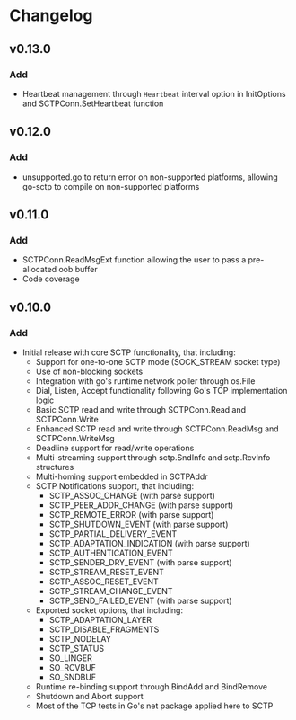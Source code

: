 # Changelog

## v0.13.0
### Add
- Heartbeat management through `Heartbeat` interval option in InitOptions and SCTPConn.SetHeartbeat function

## v0.12.0
### Add
- unsupported.go to return error on non-supported platforms, allowing go-sctp to compile on non-supported platforms

## v0.11.0
### Add
- SCTPConn.ReadMsgExt function allowing the user to pass a pre-allocated oob buffer
- Code coverage

## v0.10.0
### Add
- Initial release with core SCTP functionality, that including:
  - Support for one-to-one SCTP mode (SOCK_STREAM socket type)
  - Use of non-blocking sockets
  - Integration with go's runtime network poller through os.File
  - Dial, Listen, Accept functionality following Go's TCP implementation logic
  - Basic SCTP read and write through SCTPConn.Read and SCTPConn.Write
  - Enhanced SCTP read and write through SCTPConn.ReadMsg and SCTPConn.WriteMsg
  - Deadline support for read/write operations
  - Multi-streaming support through sctp.SndInfo and sctp.RcvInfo structures
  - Multi-homing support embedded in SCTPAddr
  - SCTP Notifications support, that including:
    - SCTP_ASSOC_CHANGE (with parse support)
    - SCTP_PEER_ADDR_CHANGE (with parse support)
    - SCTP_REMOTE_ERROR (with parse support)
    - SCTP_SHUTDOWN_EVENT (with parse support)
    - SCTP_PARTIAL_DELIVERY_EVENT 
    - SCTP_ADAPTATION_INDICATION (with parse support)
    - SCTP_AUTHENTICATION_EVENT
    - SCTP_SENDER_DRY_EVENT (with parse support)
    - SCTP_STREAM_RESET_EVENT
    - SCTP_ASSOC_RESET_EVENT
    - SCTP_STREAM_CHANGE_EVENT
    - SCTP_SEND_FAILED_EVENT (with parse support)
  - Exported socket options, that including:
    - SCTP_ADAPTATION_LAYER
    - SCTP_DISABLE_FRAGMENTS
    - SCTP_NODELAY
    - SCTP_STATUS
    - SO_LINGER
    - SO_RCVBUF
    - SO_SNDBUF
  - Runtime re-binding support through BindAdd and BindRemove
  - Shutdown and Abort support
  - Most of the TCP tests in Go's net package applied here to SCTP